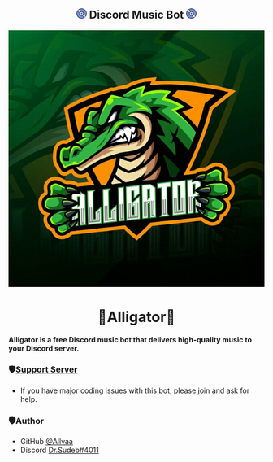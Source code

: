 <h2 align="center"><img src="./media/logo.gif" width="20px"> Discord Music Bot <img src="./media/logo.gif" width="20px"></h2>

<div align="center"> <img src="./media/banner.jpg"> </div>

<h1 align="center"> 🐊Alligator🐊 </h1>

**Alligator is a free Discord music bot that delivers high-quality music to your Discord server.**

### 🛡[Support Server](https://discord.gg/aDhVYEH) 
- If you have major coding issues with this bot, please join and ask for help.

### 🛡Author
- GitHub [@Allvaa](https://github.com/ShinoyFroster)
- Discord [Dr.Sudeb#4011](https://discord.com/users/538567148277202944)
